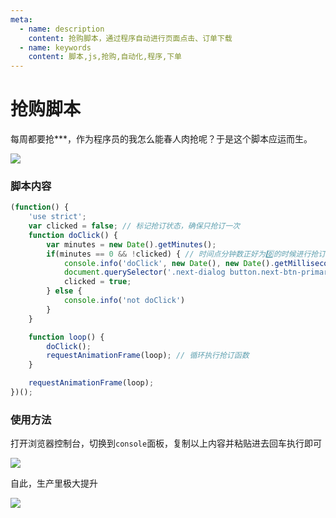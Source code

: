 ```yaml
---
meta:
  - name: description
    content: 抢购脚本，通过程序自动进行页面点击、订单下载
  - name: keywords
    content: 脚本,js,抢购,自动化,程序,下单
---
```

# 抢购脚本

每周都要抢***，作为程序员的我怎么能春人肉抢呢？于是这个脚本应运而生。

![](https://5.z.wiki/autoupload/2022-09-12/be11be625b444277b6c348e12f37a29c.image.png)

### 脚本内容

```JavaScript
(function() {
    'use strict';
    var clicked = false; // 标记抢订状态，确保只抢订一次
    function doClick() {
        var minutes = new Date().getMinutes();
        if(minutes == 0 && !clicked) { // 时间点分钟数正好为0️⃣的时候进行抢订
            console.info('doClick', new Date(), new Date().getMilliseconds());
            document.querySelector('.next-dialog button.next-btn-primary').click(); // 需要点击的按钮，根据实际需要来修改
            clicked = true;
        } else {
            console.info('not doClick')
        }
    }

    function loop() {
        doClick();
        requestAnimationFrame(loop); // 循环执行抢订函数
    }

    requestAnimationFrame(loop);
})();
```

### 使用方法

打开浏览器控制台，切换到`console`面板，复制以上内容并粘贴进去回车执行即可

![](https://3.z.wiki/autoupload/2022-09-12/929cf03e38e843c3bd8b409e3b475afd.image.png)

自此，生产里极大提升

![](https://7.z.wiki/autoupload/2022-09-12/12fa5566e24c4ceaaadce8271f55827c.红领巾.gif)

<TheEnd />
